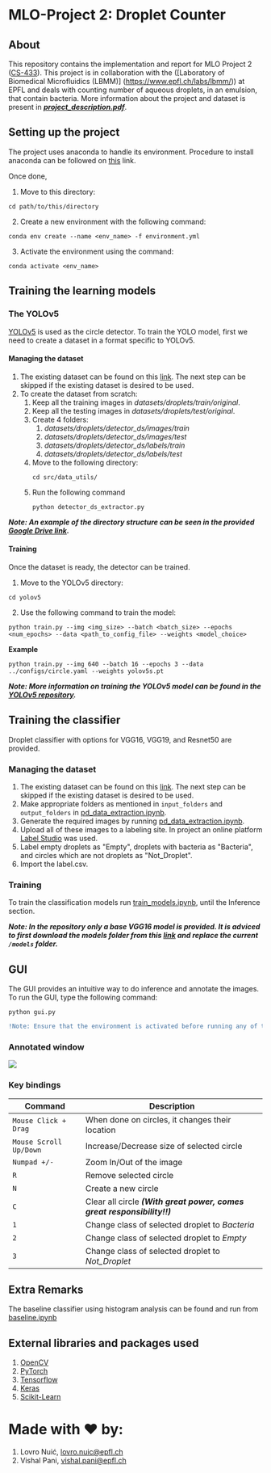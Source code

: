 # MLO-Project 2: Droplet Counter
## About
This repository contains the implementation and report for MLO Project 2 ([CS-433](https://www.epfl.ch/labs/mlo/machine-learning-cs-433/)). This project is in collaboration with the ([Laboratory of Biomedical Microfluidics (LBMM)] (https://www.epfl.ch/labs/lbmm/)) at EPFL and deals with counting number of aqueous droplets, in an emulsion, that contain bacteria. More information about the project and dataset is present in ***[project_description.pdf](./project_description.pdf)***.

## Setting up the project

The project uses anaconda to handle its environment. Procedure to install anaconda can be followed on [this](https://docs.anaconda.com/anaconda/install/index.html) link.

Once done, 

1. Move to this directory:
``` 
cd path/to/this/directory
``` 
2. Create a new environment with the following command:
``` 
conda env create --name <env_name> -f environment.yml 
```
3. Activate the environment using the command:
``` 
conda activate <env_name>
```

## Training the learning models
### The YOLOv5
[YOLOv5](https://github.com/ultralytics/yolov5) is used as the circle detector. To train the YOLO model, first we need to create a dataset in a format specific to YOLOv5.
#### Managing the dataset

1. The existing dataset can be found on this [link](https://drive.google.com/drive/folders/1dhmL0kUXCenjLNVRh0BIINGWq-0MMAFO?usp=sharing). The next step can be skipped if the existing dataset is desired to be used.
2. To create the dataset from scratch:
   1. Keep all the training images in _datasets/droplets/train/original_.
   2. Keep all the testing images in _datasets/droplets/test/original_.
   3. Create 4 folders:
      1. _datasets/droplets/detector_ds/images/train_
      2. _datasets/droplets/detector_ds/images/test_
      3. _datasets/droplets/detector_ds/labels/train_
      4. _datasets/droplets/detector_ds/labels/test_
   4. Move to the following directory:
      ``` 
      cd src/data_utils/
      ``` 
   5. Run the following command
      ``` 
      python detector_ds_extractor.py
      ``` 

***Note: An example of the directory structure can be seen in the provided [Google Drive link](https://drive.google.com/drive/folders/1dhmL0kUXCenjLNVRh0BIINGWq-0MMAFO?usp=sharing).***


#### Training
Once the dataset is ready, the detector can be trained.
1. Move to the YOLOv5 directory:
``` 
cd yolov5
``` 
2. Use the following command to train the model:
``` 
python train.py --img <img_size> --batch <batch_size> --epochs <num_epochs> --data <path_to_config_file> --weights <model_choice>
```
**Example**
```
python train.py --img 640 --batch 16 --epochs 3 --data ../configs/circle.yaml --weights yolov5s.pt
``` 

***Note: More information on training the YOLOv5 model can be found in the [YOLOv5 repository](https://github.com/ultralytics/yolov5/wiki/Train-Custom-Data).***


## Training the classifier
Droplet classifier with options for VGG16, VGG19, and Resnet50 are provided.
### Managing the dataset
1. The existing dataset can be found on this [link](https://drive.google.com/drive/folders/16Y5xFiwxop042F-vzUEGk-LMmsV9sEGf?usp=sharing). The next step can be skipped if the existing dataset is desired to be used.
2. Make appropriate folders as mentioned in ```input_folders``` and ```output_folders``` in [pd_data_extraction.ipynb](src/data_utils/pd_data_extraction.ipynb).
3. Generate the required images by running [pd_data_extraction.ipynb](src/data_utils/pd_data_extraction.ipynb).
4. Upload all of these images to a labeling site. In project an online platform [Label Studio](https://labelstud.io/) was used.
5. Label empty droplets as "Empty", droplets with bacteria as "Bacteria", and circles which are not droplets as "Not_Droplet".
6. Import the label.csv.
### Training
To train the classification models run [train_models.ipynb](./train_models.ipynb), until the Inference section. 

***Note: In the repository only a base VGG16 model is provided. It is adviced to first download the models folder from this [link](https://drive.google.com/drive/folders/1dhmL0kUXCenjLNVRh0BIINGWq-0MMAFO?usp=sharing) and replace the current `/models` folder.***
## GUI
The GUI provides an intuitive way to do inference and annotate the images. To run the GUI, type the following command:
```
python gui.py
``` 

```diff
!Note: Ensure that the environment is activated before running any of the above commands
``` 
### Annotated window
![](report/images/gui_annotated.png)
### Key bindings
| Command | Description |
| --- | --- |
| `Mouse Click + Drag` | When done on circles, it changes their location |
| `Mouse Scroll Up/Down` | Increase/Decrease size of selected circle |
| `Numpad +/-` | Zoom In/Out of the image |
| `R` | Remove selected circle |
| `N` | Create a new circle |
| `C` | Clear all circle ***(With great power, comes great responsibility!!)*** |
| `1` | Change class of selected droplet to _Bacteria_ |
| `2` | Change class of selected droplet to _Empty_ |
| `3` | Change class of selected droplet to _Not_Droplet_ |

## Extra Remarks
The baseline classifier using histogram analysis can be found and run from [baseline.ipynb](./ntbks/baseline.ipynb)
## External libraries and packages used
1. [OpenCV](https://opencv.org/)
2. [PyTorch](https://pytorch.org/)
3. [Tensorflow](https://www.tensorflow.org/)
4. [Keras](https://keras.io/)
5. [Scikit-Learn](https://scikit-learn.org/stable/)

# Made with ❤️ by:

1. Lovro Nuić, lovro.nuic@epfl.ch		
3. Vishal Pani, vishal.pani@epfl.ch
